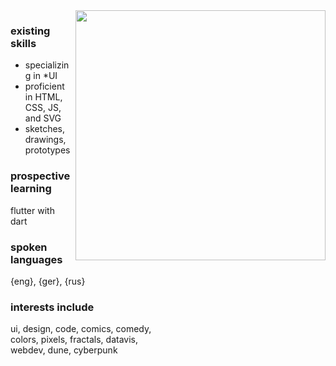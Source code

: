 <img height='400' align='right' src='preview.png'>


### existing skills
- specializing in \*UI
- proficient in HTML, CSS, JS, and SVG
- sketches, drawings, prototypes


### prospective learning
flutter with dart


### spoken languages
{eng}, {ger}, {rus}


### interests include
ui, design, code, comics, comedy, \
colors, pixels, fractals, datavis, \
webdev, dune, cyberpunk
